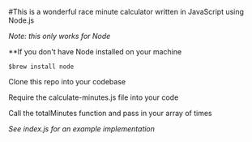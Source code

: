 #This is a wonderful race minute calculator written in JavaScript using Node.js

*Note: this only works for Node*

**If you don't have Node installed on your machine

  ```
  $brew install node
  ```
  
Clone this repo into your codebase

Require the calculate-minutes.js file into your code 

Call the totalMinutes function and pass in your array of times

*See index.js for an example implementation*
